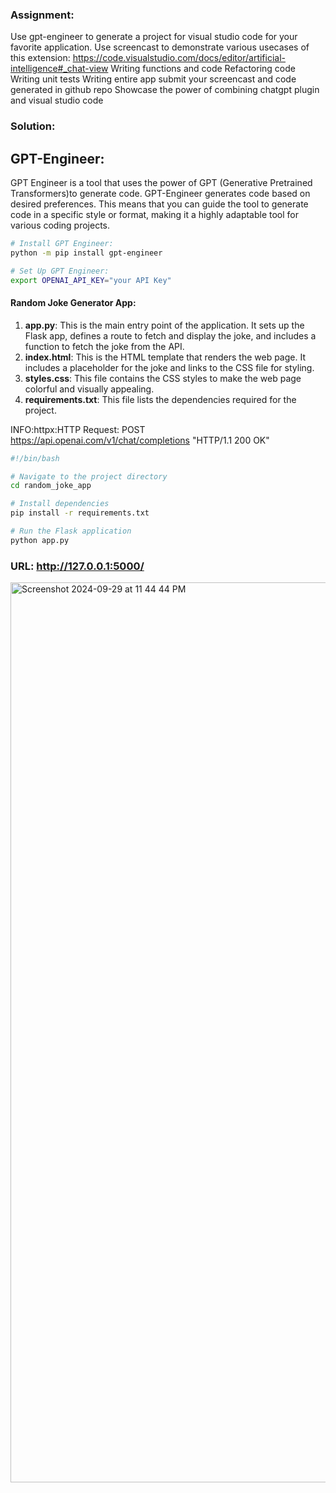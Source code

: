 ### Assignment:
Use gpt-engineer to generate a project for visual studio code for your favorite application.
Use screencast to demonstrate various usecases of this extension: https://code.visualstudio.com/docs/editor/artificial-intelligence#_chat-view 
Writing functions and code
Refactoring code
Writing unit tests
Writing entire app
submit your screencast and code generated in github repo
Showcase the power of combining chatgpt plugin and visual studio code 

### Solution:

## GPT-Engineer: 
GPT Engineer is a tool that uses the power of GPT (Generative Pretrained Transformers)to generate code. GPT-Engineer generates code based on desired preferences. This means that you can guide the tool to generate code in a specific style or format, making it a highly adaptable tool for various coding projects.

```sh
# Install GPT Engineer:
python -m pip install gpt-engineer

# Set Up GPT Engineer:
export OPENAI_API_KEY="your API Key"
```


#### Random Joke Generator App:

1. **app.py**: This is the main entry point of the application. It sets up the Flask app, defines a route to fetch and display the joke, and includes a function to fetch the joke from the API.
2. **index.html**: This is the HTML template that renders the web page. It includes a placeholder for the joke and links to the CSS file for styling.
3. **styles.css**: This file contains the CSS styles to make the web page colorful and visually appealing.
4. **requirements.txt**: This file lists the dependencies required for the project.

INFO:httpx:HTTP Request: POST https://api.openai.com/v1/chat/completions "HTTP/1.1 200 OK"
```sh
#!/bin/bash

# Navigate to the project directory
cd random_joke_app

# Install dependencies
pip install -r requirements.txt

# Run the Flask application
python app.py
```

### URL: http://127.0.0.1:5000/

<img width="1440" alt="Screenshot 2024-09-29 at 11 44 44 PM" src="https://github.com/user-attachments/assets/46f5db75-8d52-4a72-8e8d-8fbb7498770a">
